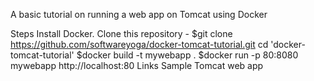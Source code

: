A basic tutorial on running a web app on Tomcat using Docker

Steps
Install Docker.
Clone this repository - $git clone https://github.com/softwareyoga/docker-tomcat-tutorial.git
cd 'docker-tomcat-tutorial'
$docker build -t mywebapp .
$docker run -p 80:8080 mywebapp
http://localhost:80
Links
Sample Tomcat web app
